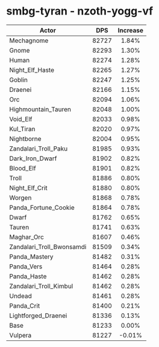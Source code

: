 # smbg-tyran - nzoth-yogg-vf
| Actor | DPS | Increase |
|---|:---:|:---:|
|Mechagnome|82727|1.84%|
|Gnome|82293|1.30%|
|Human|82274|1.28%|
|Night_Elf_Haste|82265|1.27%|
|Goblin|82247|1.25%|
|Draenei|82166|1.15%|
|Orc|82094|1.06%|
|Highmountain_Tauren|82048|1.00%|
|Void_Elf|82033|0.98%|
|Kul_Tiran|82020|0.97%|
|Nightborne|82004|0.95%|
|Zandalari_Troll_Paku|81985|0.93%|
|Dark_Iron_Dwarf|81902|0.82%|
|Blood_Elf|81901|0.82%|
|Troll|81886|0.80%|
|Night_Elf_Crit|81880|0.80%|
|Worgen|81868|0.78%|
|Panda_Fortune_Cookie|81864|0.78%|
|Dwarf|81762|0.65%|
|Tauren|81741|0.63%|
|Maghar_Orc|81607|0.46%|
|Zandalari_Troll_Bwonsamdi|81509|0.34%|
|Panda_Mastery|81482|0.31%|
|Panda_Vers|81464|0.28%|
|Panda_Haste|81462|0.28%|
|Zandalari_Troll_Kimbul|81462|0.28%|
|Undead|81461|0.28%|
|Panda_Crit|81400|0.21%|
|Lightforged_Draenei|81336|0.13%|
|Base|81233|0.00%|
|Vulpera|81227|-0.01%|
